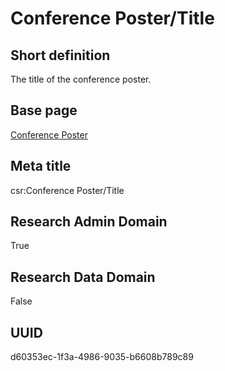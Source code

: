 # Conference Poster/Title
## Short definition
The title of the conference poster.
## Base page
[Conference Poster](../../Objects/Conference%20Poster.md)
## Meta title
csr:Conference Poster/Title
## Research Admin Domain
True
## Research Data Domain
False
## UUID
d60353ec-1f3a-4986-9035-b6608b789c89
